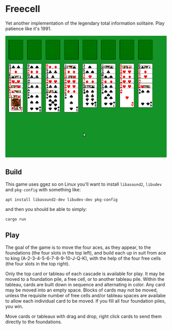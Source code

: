 # Freecell

Yet another implementation of the legendary total information solitaire.
Play patience like it's 1991.

![game.gif](https://github.com/IGI-111/freecell/blob/master/game.gif?raw=true)


## Build

This game uses ggez so on Linux you'll want to install `libasound2`, `libudev` and `pkg-config` with something like: 

```
apt install libasound2-dev libudev-dev pkg-config
```

and then you should be able to simply:

```
cargo run
```

## Play

The goal of the game is to move the four aces, as they appear, to the foundations (the four slots in the top left), and build each up in suit from ace to king (A-2-3-4-5-6-7-8-9-10-J-Q-K), with the help of the four free cells (the four slots in the top right).

Only the top card or tableau of each cascade is available for play. It may be moved to a foundation pile, a free cell, or to another tableau pile. Within the tableau, cards are built down in sequence and alternating in color. Any card may be moved into an empty space. Blocks of cards may not be moved, unless the requisite number of free cells and/or tableau spaces are availabe to allow each individual card to be moved. If you fill all four foundation piles, you win.

Move cards or tableaux with drag and drop, right click cards to send them directly to the foundations.

